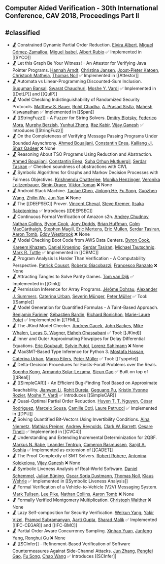 ## Computer Aided Verification - 30th International Conference, CAV 2018, Proceedings Part II
#classified
---
-	[🔓](https://doi.org/10.1007/978-3-319-96142-2_24) Constrained Dynamic Partial Order Reduction.
	[Elvira Albert](https://dblp.org/pid/a/ElviraAlbert.html), [Miguel Gómez-Zamalloa](https://dblp.org/pid/26/669.html), [Miguel Isabel](https://dblp.org/pid/177/0262.html), [Albert Rubio](https://dblp.org/pid/29/6684.html)
	✅ Implemented in [[SYCO]]
-	[🔓](https://doi.org/10.1007/978-3-319-96142-2_1) Let this Graph Be Your Witness! - An Attestor for Verifying Java Pointer Programs.
	[Hannah Arndt](https://dblp.org/pid/200/7994.html), [Christina Jansen](https://dblp.org/pid/75/9687.html), [Joost-Pieter Katoen](https://dblp.org/pid/k/JoostPieterKatoen.html), [Christoph Matheja](https://dblp.org/pid/172/5070.html), [Thomas Noll](https://dblp.org/pid/31/248-1.html)
	✅ Implemented in [[Attestor]]
-	[🔓](https://doi.org/10.1007/978-3-319-96142-2_9) Automata vs Linear-Programming Discounted-Sum Inclusion.
	[Suguman Bansal](https://dblp.org/pid/217/4777.html), [Swarat Chaudhuri](https://dblp.org/pid/37/6100.html), [Moshe Y. Vardi](https://dblp.org/pid/v/MosheYVardi.html)
	✅ Implemented in [[DetLP]] and [[QuIP]]
-	[🔓](https://doi.org/10.1007/978-3-319-96142-2_10) Model Checking Indistinguishability of Randomized Security Protocols.
	[Matthew S. Bauer](https://dblp.org/pid/46/8261.html), [Rohit Chadha](https://dblp.org/pid/c/RohitChadha.html), [A. Prasad Sistla](https://dblp.org/pid/s/APrasadSistla.html), [Mahesh Viswanathan](https://dblp.org/pid/23/2759-1.html)
	✅ Implemented in [[Span]]
-	[🔓](https://doi.org/10.1007/978-3-319-96142-2_6) [[StringFuzz]] - A Fuzzer for String Solvers.
	[Dmitry Blotsky](https://dblp.org/pid/223/5185.html), [Federico Mora](https://dblp.org/pid/82/5093.html), [Murphy Berzish](https://dblp.org/pid/180/5429.html), [Yunhui Zheng](https://dblp.org/pid/47/702.html), [Ifaz Kabir](https://dblp.org/pid/202/2276.html), [Vijay Ganesh](https://dblp.org/pid/g/VijayGanesh.html)
	✅ Introduces [[StringFuzz]]
-	[🔓](https://doi.org/10.1007/978-3-319-96142-2_23) On the Completeness of Verifying Message Passing Programs Under Bounded Asynchrony.
	[Ahmed Bouajjani](https://dblp.org/pid/b/AhmedBouajjani.html), [Constantin Enea](https://dblp.org/pid/72/2839.html), [Kailiang Ji](https://dblp.org/pid/166/0923.html), [Shaz Qadeer](https://dblp.org/pid/q/ShazQadeer.html)
	❌ None
-	[🔓](https://doi.org/10.1007/978-3-319-96142-2_21) Reasoning About TSO Programs Using Reduction and Abstraction.
	[Ahmed Bouajjani](https://dblp.org/pid/b/AhmedBouajjani.html), [Constantin Enea](https://dblp.org/pid/72/2839.html), [Suha Orhun Mutluergil](https://dblp.org/pid/170/4198.html), [Serdar Tasiran](https://dblp.org/pid/88/1444.html)
	✅ Checked soundness of abstractions with CIVL
-	[🔓](https://doi.org/10.1007/978-3-319-96142-2_13) Symbolic Algorithms for Graphs and Markov Decision Processes with Fairness Objectives.
	[Krishnendu Chatterjee](https://dblp.org/pid/92/5602.html), [Monika Henzinger](https://dblp.org/pid/h/MonikaRauchHenzinger.html), [Veronika Loitzenbauer](https://dblp.org/pid/132/9047.html), [Simin Oraee](https://dblp.org/pid/218/5331.html), [Viktor Toman](https://dblp.org/pid/215/3408.html)
	❌ None
-	[🔓](https://doi.org/10.1007/978-3-319-96142-2_29) Android Stack Machine.
	[Taolue Chen](https://dblp.org/pid/28/4743.html), [Jinlong He](https://dblp.org/pid/204/0042.html), [Fu Song](https://dblp.org/pid/09/10016.html), [Guozhen Wang](https://dblp.org/pid/223/5357.html), [Zhilin Wu](https://dblp.org/pid/71/3710.html), [Jun Yan](https://dblp.org/pid/89/5901.html)
	❌ None
-	[🔓](https://doi.org/10.1007/978-3-319-96142-2_4) The [[DEEPSEC]] Prover.
	[Vincent Cheval](https://dblp.org/pid/62/8336.html), [Steve Kremer](https://dblp.org/pid/k/SteveKremer.html), [Itsaka Rakotonirina](https://dblp.org/pid/223/5215.html)
	✅ Introduces [[DEEPSEC]]
-	[🔓](https://doi.org/10.1007/978-3-319-96142-2_26) Continuous Formal Verification of Amazon s2n.
	[Andrey Chudnov](https://dblp.org/pid/94/3130.html), [Nathan Collins](https://dblp.org/pid/65/10809.html), [Byron Cook](https://dblp.org/pid/36/113.html), [Joey Dodds](https://dblp.org/pid/223/5187.html), [Brian Huffman](https://dblp.org/pid/69/3465.html), [Colm MacCárthaigh](https://dblp.org/pid/223/4997.html), [Stephen Magill](https://dblp.org/pid/30/5360.html), [Eric Mertens](https://dblp.org/pid/143/2709.html), [Eric Mullen](https://dblp.org/pid/19/9842.html), [Serdar Tasiran](https://dblp.org/pid/88/1444.html), [Aaron Tomb](https://dblp.org/pid/91/466.html), [Eddy Westbrook](https://dblp.org/pid/223/5374.html)
	❌ None
-	[🔓](https://doi.org/10.1007/978-3-319-96142-2_28) Model Checking Boot Code from AWS Data Centers.
	[Byron Cook](https://dblp.org/pid/36/113.html), [Kareem Khazem](https://dblp.org/pid/178/2891.html), [Daniel Kroening](https://dblp.org/pid/k/DanielKroening.html), [Serdar Tasiran](https://dblp.org/pid/88/1444.html), [Michael Tautschnig](https://dblp.org/pid/18/1323.html), [Mark R. Tuttle](https://dblp.org/pid/t/MarkRTuttle.html)
	✅ Implemented in [[CBMC]]
-	[🔓](https://doi.org/10.1007/978-3-319-96142-2_8) Program Analysis Is Harder Than Verification - A Computability Perspective.
	[Patrick Cousot](https://dblp.org/pid/c/PCousot.html), [Roberto Giacobazzi](https://dblp.org/pid/g/RobertoGiacobazzi.html), [Francesco Ranzato](https://dblp.org/pid/r/FRanzato.html)
	❌ None
-	[🔓](https://doi.org/10.1007/978-3-319-96142-2_14) Attracting Tangles to Solve Parity Games.
	[Tom van Dijk](https://dblp.org/pid/126/8210.html)
	✅ Implemented in [[Oink]]
-	[🔓](https://doi.org/10.1007/978-3-319-96142-2_7) Permission Inference for Array Programs.
	[Jérôme Dohrau](https://dblp.org/pid/156/9072.html), [Alexander J. Summers](https://dblp.org/pid/76/5160.html), [Caterina Urban](https://dblp.org/pid/130/9842.html), [Severin Münger](https://dblp.org/pid/218/5563.html), [Peter Müller](https://dblp.org/pid/m/PMuller1.html)
	✅ Tool: [[Sample]]
-	[🔓](https://doi.org/10.1007/978-3-319-96142-2_19) Model Generation for Quantified Formulas - A Taint-Based Approach.
	[Benjamin Farinier](https://dblp.org/pid/215/4462.html), [Sébastien Bardin](https://dblp.org/pid/b/SebastienBardin.html), [Richard Bonichon](https://dblp.org/pid/75/3724.html), [Marie-Laure Potet](https://dblp.org/pid/37/5694.html)
	✅ Implemented in [[TFML]]
-	[🔓](https://doi.org/10.1007/978-3-319-96142-2_3) The JKind Model Checker.
	[Andrew Gacek](https://dblp.org/pid/84/6151.html), [John Backes](https://dblp.org/pid/97/8857.html), [Mike Whalen](https://dblp.org/pid/70/5189.html), [Lucas G. Wagner](https://dblp.org/pid/94/7566.html), [Elaheh Ghassabani](https://dblp.org/pid/172/4689.html)
	✅ Tool: [[JKind]]
-	[🔓](https://doi.org/10.1007/978-3-319-96142-2_31) Inner and Outer Approximating Flowpipes for Delay Differential Equations.
	[Eric Goubault](https://dblp.org/pid/90/1132.html), [Sylvie Putot](https://dblp.org/pid/61/1269.html), [Lorenz Sahlmann](https://dblp.org/pid/223/5310.html)
	❌ None
-	[🔓](https://doi.org/10.1007/978-3-319-96142-2_2) MaxSMT-Based Type Inference for Python 3.
	[Mostafa Hassan](https://dblp.org/pid/223/5094.html), [Caterina Urban](https://dblp.org/pid/130/9842.html), [Marco Eilers](https://dblp.org/pid/217/4745.html), [Peter Müller](https://dblp.org/pid/m/PMuller1.html)
	✅ Tool: [[Typpete]]
-	[🔓](https://doi.org/10.1007/978-3-319-96142-2_15) Delta-Decision Procedures for Exists-Forall Problems over the Reals.
	[Soonho Kong](https://dblp.org/pid/43/7541.html), [Armando Solar-Lezama](https://dblp.org/pid/95/6919.html), [Sicun Gao](https://dblp.org/pid/22/8296.html)
	✅ Built on top of [[dReal]]
-	[🔓](https://doi.org/10.1007/978-3-319-96142-2_5) [[SimpleCAR]] - An Efficient Bug-Finding Tool Based on Approximate Reachability.
	[Jianwen Li](https://dblp.org/pid/21/8669.html), [Rohit Dureja](https://dblp.org/pid/208/7416.html), [Geguang Pu](https://dblp.org/pid/33/1678.html), [Kristin Yvonne Rozier](https://dblp.org/pid/67/519.html), [Moshe Y. Vardi](https://dblp.org/pid/v/MosheYVardi.html)
	✅ Introduces [[SimpleCAR]]
-	[🔓](https://doi.org/10.1007/978-3-319-96142-2_22) Quasi-Optimal Partial Order Reduction.
	[Huyen T. T. Nguyen](https://dblp.org/pid/215/3598.html), [César Rodríguez](https://dblp.org/pid/74/9958.html), [Marcelo Sousa](https://dblp.org/pid/123/7772.html), [Camille Coti](https://dblp.org/pid/78/4708.html), [Laure Petrucci](https://dblp.org/pid/p/LaurePetrucci.html)
	✅ Implemented in [[DPU]]
-	[🔓](https://doi.org/10.1007/978-3-319-96142-2_16) Solving Quantified Bit-Vectors Using Invertibility Conditions.
	[Aina Niemetz](https://dblp.org/pid/115/4373.html), [Mathias Preiner](https://dblp.org/pid/115/4371.html), [Andrew Reynolds](https://dblp.org/pid/41/9861.html), [Clark W. Barrett](https://dblp.org/pid/b/ClarkWBarrett.html), [Cesare Tinelli](https://dblp.org/pid/37/4921.html)
	✅ Implemented in [[CVC4]]
-	[🔓](https://doi.org/10.1007/978-3-319-96142-2_17) Understanding and Extending Incremental Determinization for 2QBF.
	[Markus N. Rabe](https://dblp.org/pid/88/1112-2.html), [Leander Tentrup](https://dblp.org/pid/143/2715.html), [Cameron Rasmussen](https://dblp.org/pid/223/5057.html), [Sanjit A. Seshia](https://dblp.org/pid/s/SanjitASeshia.html)
	✅ Implemented as extension of [[CADET]]
-	[🔓](https://doi.org/10.1007/978-3-319-96142-2_18) The Proof Complexity of SMT Solvers.
	[Robert Robere](https://dblp.org/pid/122/2714.html), [Antonina Kolokolova](https://dblp.org/pid/91/5785.html), [Vijay Ganesh](https://dblp.org/pid/g/VijayGanesh.html)
	❌ None
-	[🔓](https://doi.org/10.1007/978-3-319-96142-2_27) Symbolic Liveness Analysis of Real-World Software.
	[Daniel Schemmel](https://dblp.org/pid/119/0975.html), [Julian Büning](https://dblp.org/pid/223/5126.html), [Oscar Soria Dustmann](https://dblp.org/pid/89/8919.html), [Thomas Noll](https://dblp.org/pid/31/248-1.html), [Klaus Wehrle](https://dblp.org/pid/w/KlausWehrle.html)
	✅ Implemented in [[Symbolic Liveness Analysis]]
-	[🔓](https://doi.org/10.1007/978-3-319-96142-2_25) Formal Verification of a Vehicle-to-Vehicle (V2V) Messaging System.
	[Mark Tullsen](https://dblp.org/pid/95/6125.html), [Lee Pike](https://dblp.org/pid/p/LeePike.html), [Nathan Collins](https://dblp.org/pid/65/10809.html), [Aaron Tomb](https://dblp.org/pid/91/466.html)
	❌ None
-	[🔓](https://doi.org/10.1007/978-3-319-96142-2_30) Formally Verified Montgomery Multiplication.
	[Christoph Walther](https://dblp.org/pid/w/ChristophWalther.html)
	❌ None
-	[🔓](https://doi.org/10.1007/978-3-319-96142-2_11) Lazy Self-composition for Security Verification.
	[Weikun Yang](https://dblp.org/pid/167/0229.html), [Yakir Vizel](https://dblp.org/pid/86/2578.html), [Pramod Subramanyan](https://dblp.org/pid/27/8110.html), [Aarti Gupta](https://dblp.org/pid/18/2229.html), [Sharad Malik](https://dblp.org/pid/79/6934.html)
	✅ Implemented [[IFC-CEGAR]] and [[IFC-BMC]]
-	[🔓](https://doi.org/10.1007/978-3-319-96142-2_20) Partial Order Aware Concurrency Sampling.
	[Xinhao Yuan](https://dblp.org/pid/70/10355.html), [Junfeng Yang](https://dblp.org/pid/71/3724.html), [Ronghui Gu](https://dblp.org/pid/155/8148.html)
	❌ None
-	[🔓](https://doi.org/10.1007/978-3-319-96142-2_12) [[SCInfer]] - Refinement-Based Verification of Software Countermeasures Against Side-Channel Attacks.
	[Jun Zhang](https://dblp.org/pid/29/4190.html), [Pengfei Gao](https://dblp.org/pid/147/0949.html), [Fu Song](https://dblp.org/pid/09/10016.html), [Chao Wang](https://dblp.org/pid/w/ChaoWang.html)
	✅ Introduces [[SCInfer]]
